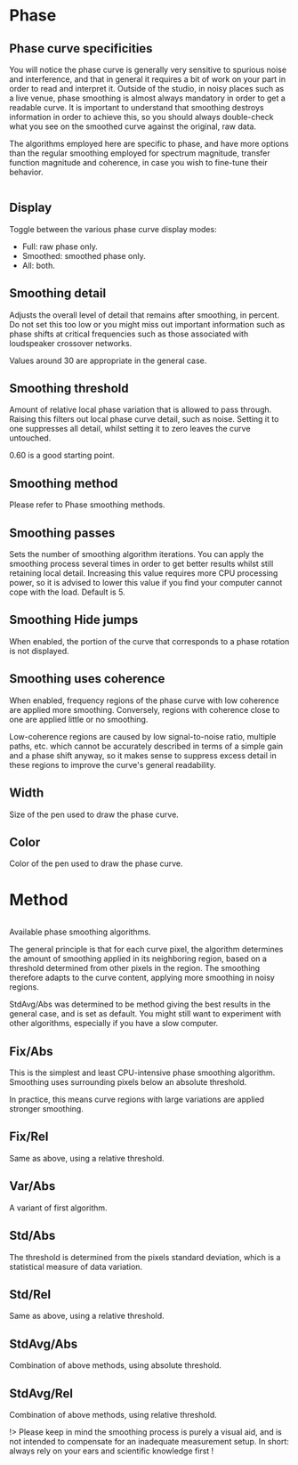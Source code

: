 # Phase

## Phase curve specificities
You will notice the phase curve is generally very
sensitive to spurious noise and interference, and that in general it requires a bit of work on your
part in order to read and interpret it. Outside of the studio, in noisy places such as a live venue,
phase smoothing is almost always mandatory in order to get a readable curve. It is important to
understand that smoothing destroys information in order to achieve this, so you should always
double-check what you see on the smoothed curve against the original, raw data.

The algorithms employed here are specific to phase, and have more options than the regular smoothing
employed for spectrum magnitude, transfer function magnitude and coherence, in case you wish to
fine-tune their behavior.

<image name="Phase Display"
filename="C:\Sources\Flux\FluxtAnalyzer\Software\FluxTAnalyzer\Documents\graphics\Cropped\Bode\Phase Display.png"></image>

## Display
Toggle between the various phase curve display modes:

* Full: raw phase only.
* Smoothed: smoothed phase only.
* All: both.

## Smoothing detail
Adjusts the overall level of detail that remains after
smoothing, in percent. Do not set this too low or you might miss out important information such as
phase shifts at critical frequencies such as those associated with loudspeaker crossover networks.

Values around 30 are appropriate in the general case.

## Smoothing threshold
Amount of relative local phase variation that is allowed to pass through. Raising this filters out local
phase curve detail, such as noise. Setting it to one suppresses all detail, whilst setting it to
zero leaves the curve untouched.

0.60 is a good starting point.

## Smoothing method
Please refer to <link type="document" target="Method">Phase smoothing methods</link>.

## Smoothing passes
Sets the number of smoothing algorithm iterations. You can apply the smoothing
process several times in order to get better results whilst still retaining local detail. Increasing
this value requires more CPU processing power, so it is advised to lower this value if you find your
computer cannot cope with the load. Default is 5.

## Smoothing Hide jumps
When enabled, the portion of the curve that corresponds to a phase rotation is not displayed.

## Smoothing uses coherence
When enabled, frequency regions of the phase curve with low
coherence are applied more smoothing. Conversely, regions with coherence close to one are applied
little or no smoothing.

Low-coherence regions are caused by low signal-to-noise ratio, multiple paths, etc. which cannot be
accurately described in terms of a simple gain and a phase shift anyway, so it makes sense to
suppress excess detail in these regions to improve the curve's general readability.

## Width
Size of the pen used to draw the phase curve.

## Color

<link type="document" target="Color">Color</link>
of the pen used to draw the phase curve.

# Method
<image name="Phase Smooth Method"
filename="C:\Sources\Flux\FluxtAnalyzer\Software\FluxTAnalyzer\Documents\graphics\Cropped\Bode\Phase Smooth Method.png"></image>

Available phase smoothing algorithms.

The general principle is that for each curve pixel, the algorithm determines the amount of
smoothing applied in its neighboring region, based on a threshold determined from other pixels
in the region. The smoothing therefore adapts to the curve content, applying more smoothing in
noisy regions.

StdAvg/Abs was determined to be method giving the best results in the general case, and is set
as default. You might still want to experiment with other algorithms, especially if you have a
slow computer.

## Fix/Abs
This is the simplest and least CPU-intensive phase smoothing
algorithm. Smoothing uses surrounding pixels below an absolute threshold.

In practice, this means curve regions with large variations are applied stronger
smoothing.

## Fix/Rel
Same as above, using a relative threshold.

## Var/Abs
A variant of first algorithm.

## Std/Abs
The threshold is
determined from the pixels standard deviation, which is a statistical measure of data variation.

## Std/Rel
Same as above, using a relative threshold.

## StdAvg/Abs
Combination of above methods, using absolute threshold.

## StdAvg/Rel
Combination of above methods, using relative threshold.

!> Please keep in mind the smoothing process is purely a visual aid, and is not
intended to compensate for an inadequate measurement setup. In short: always rely on your ears
and scientific knowledge first !
